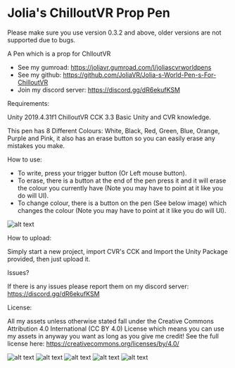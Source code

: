 # Jolia's ChilloutVR Prop Pen
Please make sure you use version 0.3.2 and above, older versions are not supported due to bugs.

A Pen which is a prop for ChlloutVR

- See my gumroad: https://joliavr.gumroad.com/l/joliascvrworldpens
- See my github: https://github.com/JoliaVR/Jolia-s-World-Pen-s-For-ChilloutVR
- Join my discord server: https://discord.gg/dR6ekufKSM

Requirements:

Unity 2019.4.31f1
ChilloutVR CCK 3.3
Basic Unity and CVR knowledge.

This pen has 8 Different Colours: White, Black, Red, Green, Blue, Orange, Purple and Pink, it also has an erase button so you can easily erase any mistakes you make.

How to use:

- To write, press your trigger button (Or Left mouse button).
- To erase, there is a button at the end of the pen press it and it will erase the colour you currently have (Note you may have to point at it like you do will UI).
- To change colour, there is a button on the pen (See below image) which changes the colour (Note you may have to point at it like you do will UI).

![alt text](https://i.imgur.com/fIL9Gnr.jpg)

How to upload:

Simply start a new project, import CVR's CCK and Import the Unity Package provided, then just upload it.

Issues?

If there is any issues please report them on my discord server: https://discord.gg/dR6ekufKSM

License:

All my assets unless otherwise stated fall under the Creative Commons Attribution 4.0 International (CC BY 4.0) License which means you can use my assets in anyway you want as long as you give me credit! See the full license here: https://creativecommons.org/licenses/by/4.0/
 

![alt text](https://i.imgur.com/aPhZy9o.jpg)
![alt text](https://i.imgur.com/qrpJ5QP.jpg)
![alt text](https://i.imgur.com/BqC4M6l.jpg)
![alt text](https://i.imgur.com/gJU7oiY.jpg)
![alt text](https://i.imgur.com/kltjeQh.jpg)


